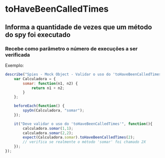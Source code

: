 # toHaveBeenCalledTimes
## Informa a quantidade de vezes que um método do spy foi executado
### Recebe como parâmetro o número de execuções a ser verificada

Exemplo:

```js
describe("Spies - Mock Object - Validar o uso do 'toHaveBeenCalledTimes'", function(){
    var Calculadora = {
        somar: function(n1, n2) {
            return n1 + n2;
        }
    };

    beforeEach(function() {
        spyOn(Calculadora, "somar");
    });

    it("Deve validar o uso do 'toHaveBeenCalledTimes'", function(){
        calculadora.somar(1,1);
        calculadora.somar(2,2);
        expect(Calculadora.somar).toHaveBeenCalledTimes(2); 
        // verifica se realmente o método 'somar' foi chamado 2X
    });
});
```




